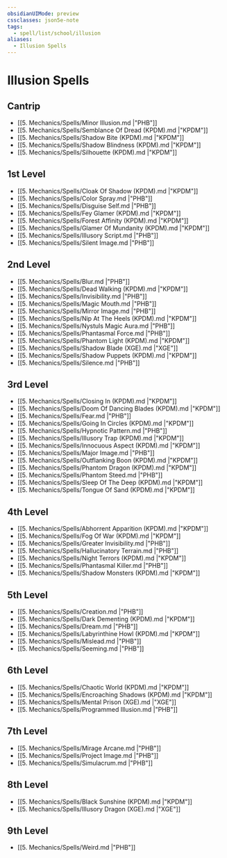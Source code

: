 ```yaml
---
obsidianUIMode: preview
cssclasses: json5e-note
tags:
  - spell/list/school/illusion
aliases:
  - Illusion Spells
---
```

# Illusion Spells

## Cantrip

- [[5. Mechanics/Spells/Minor Illusion.md \|"PHB"]]
- [[5. Mechanics/Spells/Semblance Of Dread (KPDM).md \|"KPDM"]]
- [[5. Mechanics/Spells/Shadow Bite (KPDM).md \|"KPDM"]]
- [[5. Mechanics/Spells/Shadow Blindness (KPDM).md \|"KPDM"]]
- [[5. Mechanics/Spells/Silhouette (KPDM).md \|"KPDM"]]

## 1st Level

- [[5. Mechanics/Spells/Cloak Of Shadow (KPDM).md \|"KPDM"]]
- [[5. Mechanics/Spells/Color Spray.md \|"PHB"]]
- [[5. Mechanics/Spells/Disguise Self.md \|"PHB"]]
- [[5. Mechanics/Spells/Fey Glamer (KPDM).md \|"KPDM"]]
- [[5. Mechanics/Spells/Forest Affinity (KPDM).md \|"KPDM"]]
- [[5. Mechanics/Spells/Glamer Of Mundanity (KPDM).md \|"KPDM"]]
- [[5. Mechanics/Spells/Illusory Script.md \|"PHB"]]
- [[5. Mechanics/Spells/Silent Image.md \|"PHB"]]

## 2nd Level

- [[5. Mechanics/Spells/Blur.md \|"PHB"]]
- [[5. Mechanics/Spells/Dead Walking (KPDM).md \|"KPDM"]]
- [[5. Mechanics/Spells/Invisibility.md \|"PHB"]]
- [[5. Mechanics/Spells/Magic Mouth.md \|"PHB"]]
- [[5. Mechanics/Spells/Mirror Image.md \|"PHB"]]
- [[5. Mechanics/Spells/Nip At The Heels (KPDM).md \|"KPDM"]]
- [[5. Mechanics/Spells/Nystuls Magic Aura.md \|"PHB"]]
- [[5. Mechanics/Spells/Phantasmal Force.md \|"PHB"]]
- [[5. Mechanics/Spells/Phantom Light (KPDM).md \|"KPDM"]]
- [[5. Mechanics/Spells/Shadow Blade (XGE).md \|"XGE"]]
- [[5. Mechanics/Spells/Shadow Puppets (KPDM).md \|"KPDM"]]
- [[5. Mechanics/Spells/Silence.md \|"PHB"]]

## 3rd Level

- [[5. Mechanics/Spells/Closing In (KPDM).md \|"KPDM"]]
- [[5. Mechanics/Spells/Doom Of Dancing Blades (KPDM).md \|"KPDM"]]
- [[5. Mechanics/Spells/Fear.md \|"PHB"]]
- [[5. Mechanics/Spells/Going In Circles (KPDM).md \|"KPDM"]]
- [[5. Mechanics/Spells/Hypnotic Pattern.md \|"PHB"]]
- [[5. Mechanics/Spells/Illusory Trap (KPDM).md \|"KPDM"]]
- [[5. Mechanics/Spells/Innocuous Aspect (KPDM).md \|"KPDM"]]
- [[5. Mechanics/Spells/Major Image.md \|"PHB"]]
- [[5. Mechanics/Spells/Outflanking Boon (KPDM).md \|"KPDM"]]
- [[5. Mechanics/Spells/Phantom Dragon (KPDM).md \|"KPDM"]]
- [[5. Mechanics/Spells/Phantom Steed.md \|"PHB"]]
- [[5. Mechanics/Spells/Sleep Of The Deep (KPDM).md \|"KPDM"]]
- [[5. Mechanics/Spells/Tongue Of Sand (KPDM).md \|"KPDM"]]

## 4th Level

- [[5. Mechanics/Spells/Abhorrent Apparition (KPDM).md \|"KPDM"]]
- [[5. Mechanics/Spells/Fog Of War (KPDM).md \|"KPDM"]]
- [[5. Mechanics/Spells/Greater Invisibility.md \|"PHB"]]
- [[5. Mechanics/Spells/Hallucinatory Terrain.md \|"PHB"]]
- [[5. Mechanics/Spells/Night Terrors (KPDM).md \|"KPDM"]]
- [[5. Mechanics/Spells/Phantasmal Killer.md \|"PHB"]]
- [[5. Mechanics/Spells/Shadow Monsters (KPDM).md \|"KPDM"]]

## 5th Level

- [[5. Mechanics/Spells/Creation.md \|"PHB"]]
- [[5. Mechanics/Spells/Dark Dementing (KPDM).md \|"KPDM"]]
- [[5. Mechanics/Spells/Dream.md \|"PHB"]]
- [[5. Mechanics/Spells/Labyrinthine Howl (KPDM).md \|"KPDM"]]
- [[5. Mechanics/Spells/Mislead.md \|"PHB"]]
- [[5. Mechanics/Spells/Seeming.md \|"PHB"]]

## 6th Level

- [[5. Mechanics/Spells/Chaotic World (KPDM).md \|"KPDM"]]
- [[5. Mechanics/Spells/Encroaching Shadows (KPDM).md \|"KPDM"]]
- [[5. Mechanics/Spells/Mental Prison (XGE).md \|"XGE"]]
- [[5. Mechanics/Spells/Programmed Illusion.md \|"PHB"]]

## 7th Level

- [[5. Mechanics/Spells/Mirage Arcane.md \|"PHB"]]
- [[5. Mechanics/Spells/Project Image.md \|"PHB"]]
- [[5. Mechanics/Spells/Simulacrum.md \|"PHB"]]

## 8th Level

- [[5. Mechanics/Spells/Black Sunshine (KPDM).md \|"KPDM"]]
- [[5. Mechanics/Spells/Illusory Dragon (XGE).md \|"XGE"]]

## 9th Level

- [[5. Mechanics/Spells/Weird.md \|"PHB"]]
